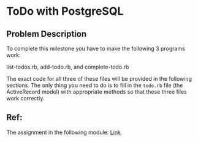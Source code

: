# ToDo with PostgreSQL
## Problem Description

To complete this milestone you have to make the following 3 programs work:

list-todos.rb,
add-todo.rb, and
complete-todo.rb


The exact code for all three of these files will be provided in the following sections. The only thing you need to do is to fill in the `todo.rb` file (the ActiveRecord model) with appropriate methods so that these three files work correctly.

## Ref:
The assignment in the following module:
[Link](https://learning.freshworks.com/?_branch_match_id=898084521985233198#/course/1359357018097052047?series=1356902425219406077)
